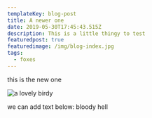 ```yaml
---
templateKey: blog-post
title: A newer one
date: 2019-05-30T17:45:43.515Z
description: This is a little thingy to test
featuredpost: true
featuredimage: /img/blog-index.jpg
tags:
  - foxes
---
```





this is the new one

![](/img/blackbird.jpg "a lovely birdy")

we can add text below: bloody hell
